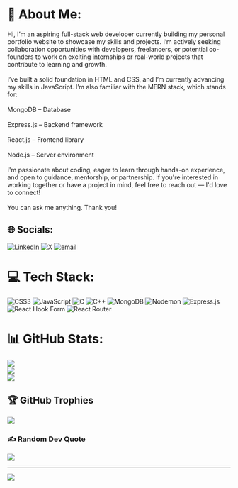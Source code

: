 # 💫 About Me:
Hi, I’m an aspiring full-stack web developer currently building my personal portfolio website to showcase my skills and projects. I’m actively seeking collaboration opportunities with developers, freelancers, or potential co-founders to work on exciting internships or real-world projects that contribute to learning and growth.<br><br>I’ve built a solid foundation in HTML and CSS, and I’m currently advancing my skills in JavaScript. I’m also familiar with the MERN stack, which stands for:<br><br>MongoDB – Database<br><br>Express.js – Backend framework<br><br>React.js – Frontend library<br><br>Node.js – Server environment<br><br>I'm passionate about coding, eager to learn through hands-on experience, and open to guidance, mentorship, or partnership. If you're interested in working together or have a project in mind, feel free to reach out — I'd love to connect!<br><br>You can ask me anything. Thank you!


## 🌐 Socials:
[![LinkedIn](https://img.shields.io/badge/LinkedIn-%230077B5.svg?logo=linkedin&logoColor=white)](https://linkedin.com/in/www.linkedin.com/in/pratikpatil1311) [![X](https://img.shields.io/badge/X-black.svg?logo=X&logoColor=white)](https://x.com/PratikPatil1311) [![email](https://img.shields.io/badge/Email-D14836?logo=gmail&logoColor=white)](mailto:pratikpatil1311@gmail.com) 

# 💻 Tech Stack:
![CSS3](https://img.shields.io/badge/css3-%231572B6.svg?style=for-the-badge&logo=css3&logoColor=white) ![JavaScript](https://img.shields.io/badge/javascript-%23323330.svg?style=for-the-badge&logo=javascript&logoColor=%23F7DF1E) ![C](https://img.shields.io/badge/c-%2300599C.svg?style=for-the-badge&logo=c&logoColor=white) ![C++](https://img.shields.io/badge/c++-%2300599C.svg?style=for-the-badge&logo=c%2B%2B&logoColor=white) ![MongoDB](https://img.shields.io/badge/MongoDB-%234ea94b.svg?style=for-the-badge&logo=mongodb&logoColor=white) ![Nodemon](https://img.shields.io/badge/NODEMON-%23323330.svg?style=for-the-badge&logo=nodemon&logoColor=%BBDEAD) ![Express.js](https://img.shields.io/badge/express.js-%23404d59.svg?style=for-the-badge&logo=express&logoColor=%2361DAFB) ![React Hook Form](https://img.shields.io/badge/React%20Hook%20Form-%23EC5990.svg?style=for-the-badge&logo=reacthookform&logoColor=white) ![React Router](https://img.shields.io/badge/React_Router-CA4245?style=for-the-badge&logo=react-router&logoColor=white)
# 📊 GitHub Stats:
![](https://github-readme-stats.vercel.app/api?username=Pratikpatil43&theme=onedark&hide_border=false&include_all_commits=false&count_private=false)<br/>
![](https://nirzak-streak-stats.vercel.app/?user=Pratikpatil43&theme=onedark&hide_border=false)<br/>
![](https://github-readme-stats.vercel.app/api/top-langs/?username=Pratikpatil43&theme=onedark&hide_border=false&include_all_commits=false&count_private=false&layout=compact)

## 🏆 GitHub Trophies
![](https://github-profile-trophy.vercel.app/?username=Pratikpatil43&theme=radical&no-frame=false&no-bg=true&margin-w=4)

### ✍️ Random Dev Quote
![](https://quotes-github-readme.vercel.app/api?type=horizontal&theme=dark)

---
[![](https://visitcount.itsvg.in/api?id=Pratikpatil43&icon=5&color=0)](https://visitcount.itsvg.in)

<!-- Proudly created with GPRM ( https://gprm.itsvg.in ) -->
